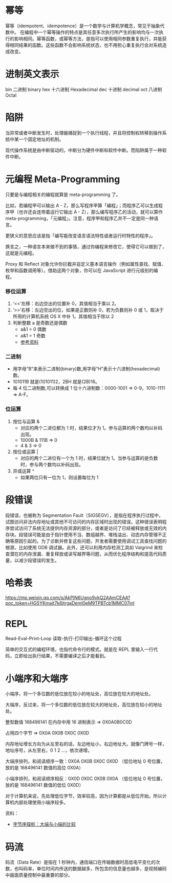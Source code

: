 # 幂等

幂等（idempotent、idempotence）是一个数学与计算机学概念，常见于抽象代数中。
在编程中一个幂等操作的特点是其任意多次执行所产生的影响均与一次执行的影响相同。幂等函数，或幂等方法，是指可以使用相同参数重复执行，并能获得相同结果的函数。这些函数不会影响系统状态，也不用担心重复执行会对系统造成改变。

# 进制英文表示

bin 二进制 binary
hex 十六进制 Hexadecimal
dec 十进制 decimal
oct 八进制 Octal

# 陷阱

当异常或者中断发生时，处理器捕捉到一个执行线程，并且将控制权转移到操作系统中某一个固定地址的机制。

现代操作系统是由中断驱动的，中断分为硬件中断和软件中断。而陷阱属于一种软件中断。

# 元编程 Meta-Programming

只要是与编程相关的编程就算是 meta-programming 了。

比如，若编程甲可以输出 A - Z，那么写程序甲算「编程」；而程序乙可以生成程序甲（也许还会连带着运行它输出 A - Z），那么编写程序乙的活动，就可以算作 meta-programming，「元编程」。注意，程序甲和程序乙并不一定是同一种语言。

更狭义的意思应该是指「编写能改变语言语法特性或者运行时特性的程序」。

换言之，一种语言本来做不到的事情，通过你编程来修改它，使得它可以做到了，这就是元编程。

Proxy 和 Reflect 对象允许你拦截并自定义基本语言操作（例如属性查找、赋值、枚举和函数调用等）。借助这两个对象，你可以在 JavaScript 进行元级别的编程。

### 移位运算

1. ‘<<’左移：右边空出的位置补 0，其值相当于乘以 2。
2. ‘>>’右移：左边空出的位，如果是正数则补 0，若为负数则补 0 或 1，取决于所用的计算机系统 OS X 中补 1。其值相当于除以 2
3. 判断整数 a 是奇数还是偶数
   - a&1 = 0 偶数
   - a&1 = 1 奇数
   - [参考资料](https://blog.csdn.net/qq_34364995/article/details/80544465)

### 二进制

- 用字母“B”来表示二进制(binary)数,用字母“H”表示十六进制(hexadecimal)数。
- 101011B 就是(101011)2，2BH 就是(2B)16。
- 每 4 位二进制数,可以转换成 1 位十六进制数：0000-1001 => 0-9，1010-1111 => A-F。

### 位运算

1. 按位与运算 &
   - 对应的两个二进位都为 1 时，结果位才为 1。参与运算的两个数均以补码出现。
   - 1000B & 111B => 0
   - 4 & 3 => 0
2. 按位或运算 |
   - 对应的两个二进位有一个为 1 时，结果位就为 1。当参与运算的是负数时，参与两个数均以补码出现。
3. 异或运算 ^
   - 如果两位只有一位为 1，则设置每位为 1

# 段错误

段错误，也被称为 Segmentation Fault（SIGSEGV），是指在程序执行过程中，试图访问非法内存地址或其他不可访问的内存区域时出现的错误。这种错误表明程序尝试访问了系统无法提供内存资源的部分，或者是访问了已经被释放或无效的内存块。段错误可能是由于指针使用不当、数组越界、堆栈溢出、动态内存管理不正确等原因引起的。为了诊断并修复这些问题，开发者需要使用调试工具查找问题的根源，比如使用 GDB 调试器。此外，还可以利用内存检测工具如 Valgrind 来检查潜在的内存泄漏、重复释放或读写越界等问题，从而优化程序结构和提高代码质量，以减少段错误的发生。

# 哈希表

https://mp.weixin.qq.com/s/AkPIN6Ugno9vkQ2AAmCEAA?poc_token=HG5YKmajt7k6jtrgaDemI0eM9TPBTcb1MMC07inI

# REPL

Read-Eval-Print-Loop 读取-执行-打印输出-循环这个过程

简单的交互式的编程环境，也指代命令行的模式。就是在 REPL 里输入一行代码，立即给出执行结果，不需要编译之后才能看到。

# 小端序和大端序

小端序，将一个多位数的低位放在较小的地址处，高位放在较大的地址处。

大端序，反过来，将一个多位数的低位放在较大的地址处，高位放在较小的地址处。

整型数值 168496141 在内存中用 16 进制表示 => 0X0A0B0C0D

占用四个字节 => 0X0A 0X0B 0X0C 0X0D

内存地址增长方向为从左至右的话，左边地址小，右边地址大。就像门牌号一样，地址序号，从左至右，0 1 2 ...，依次递增。

大端序排列，和阅读顺序一致：0X0A 0X0B 0X0C 0X0D （低位地址 0 号位置，放的是 168496141 数值的高位 0X0A）

小端序排列，和阅读顺序相反：0X0D 0X0C 0X0B 0X0A （低位地址 0 号位置，放的是 168496141 数值的低位 0X0D）

对于计算机来说，先处理低位字节，效率较高，因为计算都是从低位开始。所以计算机内部处理使用小端序较多。

资料：

- [字节序探析：大端与小端的比较](https://www.ruanyifeng.com/blog/2022/06/endianness-analysis.html)

# 码流

码流（Data Rate）是指在 1 秒钟内，通信端口在传输数据时高低电平变化的次数，也叫码率，单位时间内传送的数据越多，所包含的信息量也越多，是视频编码中画面质量控制中最重要的部分。
